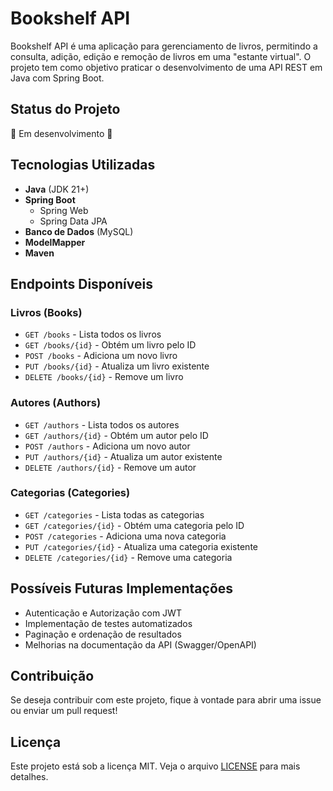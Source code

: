 # Bookshelf API

Bookshelf API é uma aplicação para gerenciamento de livros, permitindo a consulta, adição, edição e remoção de livros em uma "estante virtual". O projeto tem como objetivo praticar o desenvolvimento de uma API REST em Java com Spring Boot.

## Status do Projeto

🚧 Em desenvolvimento 🚧

## Tecnologias Utilizadas

- **Java** (JDK 21+)
- **Spring Boot**
  - Spring Web
  - Spring Data JPA
- **Banco de Dados** (MySQL)
- **ModelMapper**
- **Maven**

## Endpoints Disponíveis

### Livros (Books)
- `GET /books` - Lista todos os livros
- `GET /books/{id}` - Obtém um livro pelo ID
- `POST /books` - Adiciona um novo livro
- `PUT /books/{id}` - Atualiza um livro existente
- `DELETE /books/{id}` - Remove um livro

### Autores (Authors)
- `GET /authors` - Lista todos os autores
- `GET /authors/{id}` - Obtém um autor pelo ID
- `POST /authors` - Adiciona um novo autor
- `PUT /authors/{id}` - Atualiza um autor existente
- `DELETE /authors/{id}` - Remove um autor

### Categorias (Categories)
- `GET /categories` - Lista todas as categorias
- `GET /categories/{id}` - Obtém uma categoria pelo ID
- `POST /categories` - Adiciona uma nova categoria
- `PUT /categories/{id}` - Atualiza uma categoria existente
- `DELETE /categories/{id}` - Remove uma categoria

## Possíveis Futuras Implementações
- Autenticação e Autorização com JWT
- Implementação de testes automatizados
- Paginação e ordenação de resultados
- Melhorias na documentação da API (Swagger/OpenAPI)

## Contribuição
Se deseja contribuir com este projeto, fique à vontade para abrir uma issue ou enviar um pull request!

## Licença
Este projeto está sob a licença MIT. Veja o arquivo [LICENSE](LICENSE) para mais detalhes.

